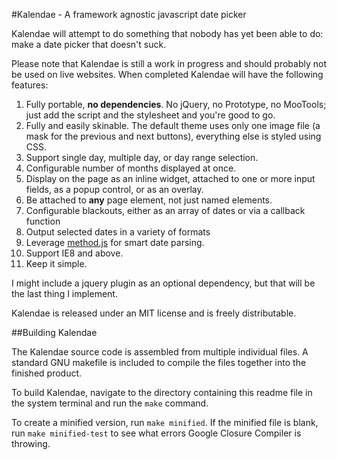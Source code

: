 #Kalendae - A framework agnostic javascript date picker

Kalendae will attempt to do something that nobody has yet been able to do: make a date picker that doesn't suck.

Please note that Kalendae is still a work in progress and should probably not be used on live websites.  When completed Kalendae will have the following features:

1. Fully portable, **no dependencies**.  No jQuery, no Prototype, no MooTools; just add the script and the stylesheet and you're good to go.
2. Fully and easily skinable. The default theme uses only one image file (a mask for the previous and next buttons), everything else is styled using CSS.
3. Support single day, multiple day, or day range selection.
4. Configurable number of months displayed at once.
5. Display on the page as an inline widget, attached to one or more input fields, as a popup control, or as an overlay.
6. Be attached to **any** page element, not just named elements.
7. Configurable blackouts, either as an array of dates or via a callback function
8. Output selected dates in a variety of formats
9. Leverage [method.js](http://www.methodjs.com) for smart date parsing.
10. Support IE8 and above.
11. Keep it simple.

I might include a jquery plugin as an optional dependency, but that will be the last thing I implement.

Kalendae is released under an MIT license and is freely distributable.


##Building Kalendae

The Kalendae source code is assembled from multiple individual files.  A standard GNU makefile is included to compile the files together into the finished product.

To build Kalendae, navigate to the directory containing this readme file in the system terminal and run the `make` command. 

To create a minified version, run `make minified`.  If the minified file is blank, run `make minified-test` to see what errors Google Closure Compiler is throwing.